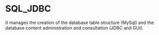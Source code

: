 # SQL_JDBC

It manages the creation of the database table structure (MySql) and the database content administration and consultation (JDBC and GUI).
